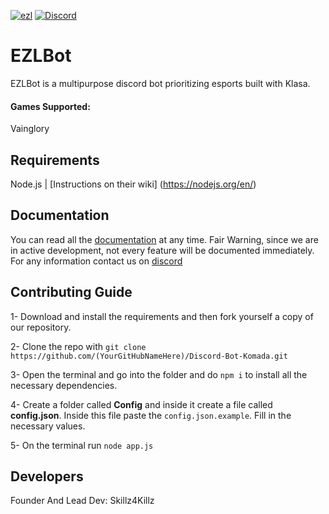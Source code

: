 [![ezl](https://cdn.discordapp.com/attachments/361912867840065537/382996310720249858/Twitch.png)](https://ezlgg.com/discord)
[![Discord](https://discordapp.com/api/guilds/233300409308020736/widget.png)](https://ezlgg.com/discord)

# EZLBot

EZLBot is a multipurpose discord bot prioritizing esports built with Klasa.

#### Games Supported:

Vainglory

## Requirements

Node.js | [Instructions on their wiki] (https://nodejs.org/en/)

## Documentation

You can read all the [documentation](http://ezlgg.com/ezl-bot-info/) at any time. Fair Warning, since we are in active development, not every feature will be documented immediately. For any information contact us on [discord](https://ezlgg.com/discord)

## Contributing Guide

1- Download and install the requirements and then fork yourself a copy of our  repository.

2- Clone the repo with `git clone https://github.com/(YourGitHubNameHere)/Discord-Bot-Komada.git`

3- Open the terminal and go into the folder and do `npm i` to install all the necessary dependencies.

4- Create a folder called **Config** and inside it create a file called **config.json**. Inside this file paste the `config.json.example`. Fill in the necessary values.

5- On the terminal run `node app.js`

## Developers

Founder And Lead Dev: Skillz4Killz

##

